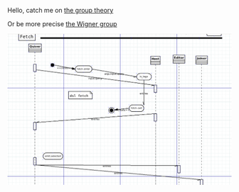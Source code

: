 Hello,
 catch me on [the group theory](wreath_product/README.md)

Or be more precise [the Wigner group](wreath_product/README.md#ep-wigner-criteria)

![Screenshot](imgs/test_2025_10_08.png)